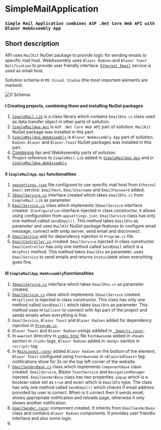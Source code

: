 # SimpleMailApplication
### `Simple Mail Application combines ASP .Net Core Web API with Blazor WebAssembly App`
## Short description
API uses `MailKit` NuGet package to provide logic for sending emails to specific mail host. 
WebAssembly uses `Blazor Radzen` and `Blazor Toast Notification` to provide user friendly interface.
[`Ethereal Email`](https://ethereal.email/) service is used as email host.

Sollution schema in `MS Visual Studio` (the most important elements are marked):

![0 Schema](https://github.com/jpurgat95/SimpleMailApplication/assets/94840984/06bf734a-6c09-4263-bc1a-1be954fb65b7)

#### I Creating projects, combining them and installing NuGet packages
1) [`SimpleMail.Lib`](https://github.com/jpurgat95/SimpleMailApplication/assets/94840984/a60ae285-2c9b-4c3f-a9f1-284eabdb9cfa) is a class library which contains `EmailDto.cs` class used as data transfer object in other parts of sollution.
2) [`SimpleMailApp.Api`](https://github.com/jpurgat95/SimpleMailApplication/assets/94840984/64adc087-4437-4375-91f2-107d4be45a5f) is `ASP .Net Core Web API` part of sollution. `MailKit` NuGet package was installed in this part.
3) [`SimpleMailApp.WebAssembly`](https://github.com/jpurgat95/SimpleMailApplication/assets/94840984/38dfb658-8bb3-4fa2-9721-5fb0ce899fb2) is `Blazor WebAssembly App` part of sollution. `Radzen.Blazor` and `Blazor.Toast` NuGet packages was installed in this part.
4) [Combining](https://github.com/jpurgat95/SimpleMailApplication/assets/94840984/1c294229-df6e-4dab-9780-b343f5be8afd) Api and WebAssembly parts of sollution.
5) Project reference to `SimpleMail.Lib` added in [`SimpleMailApp.Api`](https://github.com/jpurgat95/SimpleMailApplication/assets/94840984/eb7923c3-7728-4fbe-8aa5-d7c6a8aeab9b) and in [`SimpleMailApp.WebAssembly`](https://github.com/jpurgat95/SimpleMailApplication/assets/94840984/5a9d7e44-b28d-4e7f-aec7-c0484096c3f3).
#### II `SimpleMailApp.Api` functionalities
1) [`appsettings.json`](https://github.com/jpurgat95/SimpleMailApplication/assets/94840984/e93272c4-517c-4538-96c1-603d604f4e1d) file configured to use specific mail host from `Ethereal Email` service: `EmailHost`, `EmailUsername` and `EmailPassword` added.
2) [`IEmailService.cs`](https://github.com/jpurgat95/SimpleMailApplication/assets/94840984/cb4e9f76-b519-4cc2-bb20-9e6e0b6881b3) interface created which takes `EmailDto.cs` from `SimpleMail.Lib` as parameter.
3) [`EmailService.cs`](https://github.com/jpurgat95/SimpleMailApplication/assets/94840984/4b19c788-e640-49ca-9aeb-8609aabceaec) class which implements `IEmailService` interface created. `IConfiguration` interface injected in class constructor, it allows using configuration from `appsettings.json`. `EmailService` class has only one method called `SendEmail()`. This method takes `EmailDto` as parameter and uses `MailKit` NuGet package features to configure email message, connect with smtp server, send email and disconnect.
4) [`EmailService`](https://github.com/jpurgat95/SimpleMailApplication/assets/94840984/1030bb8a-7b0f-451c-b144-68de676c5b1f) add for dependency injection in `Program.cs` file.
5) [`EmailController.cs`](https://github.com/jpurgat95/SimpleMailApplication/assets/94840984/2efd75f7-1cc6-48bd-99c3-193e8c43ca73) created. `EmailService` injected in class constructor. `EmailController` has only one method called `SendEmail` which is a `HttpPost` method. This method takes `EmailDto` as parameter, uses `EmailService` to send emails and returns `Status200OK` when everything goes fine.
#### III `SimpleMailApp.WebAssembly`functionalities
1) [`IEmailService.cs`](https://github.com/jpurgat95/SimpleMailApplication/assets/94840984/ed2258d4-72e5-414d-873a-48e24a94385f) interface which takes `EmailDto.cs` as parameter created.
2) [`EmailService.cs`](https://github.com/jpurgat95/SimpleMailApplication/assets/94840984/3ecb6171-1009-4557-8714-ff9e6d5db200) class which implements `IEmailService` created. `HttpClient` is injected in class constructor. This class has only one method called `SendEmail()` which takes `EmailDto` as parameter. This method uses `HttpClient` to connect with Api part of the project and sends emails when everything is fine.
3) `EmailService`, `Blazor Toast` and `Blazor Radzen` added for dependency injection in [`Program.cs`](https://github.com/jpurgat95/SimpleMailApplication/assets/94840984/47ec152b-2f42-4188-9441-cc59f64b6265).
4) `Blazor Toast` and `Blazor Radzen` usings addded in [`_Imports.razor`](https://github.com/jpurgat95/SimpleMailApplication/assets/94840984/bd108632-6554-40e6-a280-e98a8ca26429).
5) In `wwwroot` direcotry in [`index.html`](https://github.com/jpurgat95/SimpleMailApplication/assets/94840984/b6a967fc-fefc-4efe-8033-53681ccefc67) file `FontAwesome` added in `<head>` section in `<link>` tags, `Blazor Radzen` added in `<body>` section in `<script>` tag.
6) In [`MainLayout.razor`](https://github.com/jpurgat95/SimpleMailApplication/assets/94840984/89bc5649-261f-4417-8dcd-70ebfac9d5e4) added `Blazor Radzen` on the bottom of the element, `Blazor Toast` configured using `FontAwesome` in `<BlazoredToast>` tag: notifications show for 2s on the top left corner of the website.
7) [`EmailSenderBase.cs`](https://github.com/jpurgat95/SimpleMailApplication/assets/94840984/cd43c470-3865-4174-a4d5-418c65b7f1af) class which implements `ComponentBase` class created. `EmailService`, Blazor `ToastService` and `NavigationManager` injected. `EmailSenderBase` class has two properties: `popup` which is a boolean value set as `true` and `model` which is `EmailDTo` type. The class has only one method called `SendEmail()` which checks if email address porvided by user is correct. When is it correct then it sends email, shows appropriate notification and reloads page, otherwise it only shows another notification.
8) [`EmailSender.razor`](https://github.com/jpurgat95/SimpleMailApplication/assets/94840984/e4ccd6d4-17d2-4901-ae49-2c1fd3c0dc09) component created. It inherits from `EmailSenderBase` class and contains `Blazor Radzen` components. It provides user friendlu interface and also some logic.
9) 
